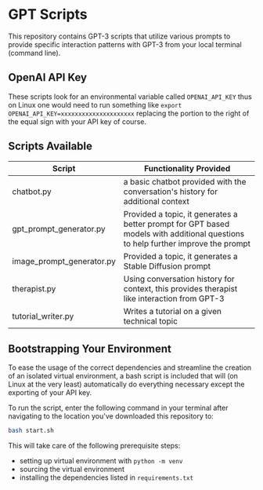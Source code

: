 # GPT Scripts

This repository contains GPT-3 scripts that utilize various prompts to provide specific interaction patterns with GPT-3 from your local terminal (command line).

## OpenAI API Key

These scripts look for an environmental variable called `OPENAI_API_KEY` thus on Linux one would need to run something like `export OPENAI_API_KEY=xxxxxxxxxxxxxxxxxxxxx` replacing the portion to the right of the equal sign with your API key of course.

## Scripts Available

| Script                    | Functionality Provided                                                                                                           |
| ------------------------- | -------------------------------------------------------------------------------------------------------------------------------- |
| chatbot.py                | a basic chatbot provided with the conversation's history for additional context                                                  |
| gpt_prompt_generator.py   | Provided a topic, it generates a better prompt for GPT based models with additional questions to help further improve the prompt |
| image_prompt_generator.py | Provided a topic, it generates a Stable Diffusion prompt                                                                         |
| therapist.py              | Using conversation history for context, this provides therapist like interaction from GPT-3                                      |
| tutorial_writer.py        | Writes a tutorial on a given technical topic                                                                                     |

## Bootstrapping Your Environment

To ease the usage of the correct dependencies and streamline the creation of an isolated virtual environment, a bash script is included that will (on Linux at the very least) automatically do everything necessary except the exporting of your API key.

To run the script, enter the following command in your terminal after navigating to the location you've downloaded this repository to:

```bash
bash start.sh
```

This will take care of the following prerequisite steps:

- setting up virtual environment with `python -m venv`
- sourcing the virtual environment
- installing the dependencies listed in `requirements.txt`
